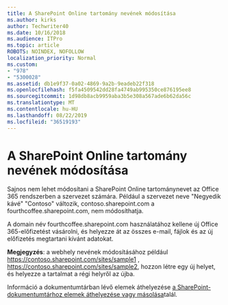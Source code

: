 ```yaml
---
title: A SharePoint Online tartomány nevének módosítása
ms.author: kirks
author: Techwriter40
ms.date: 10/16/2018
ms.audience: ITPro
ms.topic: article
ROBOTS: NOINDEX, NOFOLLOW
localization_priority: Normal
ms.custom:
- "978"
- "5300028"
ms.assetid: db1e9f37-0a02-4869-9a2b-9eadeb22f318
ms.openlocfilehash: f5fa4509542dd28fa4749ab995350ce876195ee8
ms.sourcegitcommit: 1d98db8acb9959aba3b5e308a567ade6b62da56c
ms.translationtype: MT
ms.contentlocale: hu-HU
ms.lasthandoff: 08/22/2019
ms.locfileid: "36519193"
---
```

# <a name="change-domain-name-in-sharepoint-online"></a>A SharePoint Online tartomány nevének módosítása

Sajnos nem lehet módosítani a SharePoint Online tartománynevet az Office 365 rendszerben a szervezet számára. Például a szervezet neve "Negyedik kávé" "Contoso" változik, contoso.sharepoint.com a fourthcoffee.sharepoint.com, nem módosíthatja.
  
A domain név fourthcoffee.sharepoint.com használatához kellene új Office 365-előfizetést vásárolni, és helyezze át az összes e-mail, fájlok és az új előfizetés megtartani kívánt adatokat.
  
 **Megjegyzés**: a webhely nevének módosításához például https://contoso.sharepoint.com/sites/sample1 , https://contoso.sharepoint.com/sites/sample2, hozzon létre egy új helyet, és helyezze a tartalmat a régi helyről az újba.
  
Információ a dokumentumtárban lévő elemek áthelyezése [a SharePoint-dokumentumtárhoz elemek áthelyezése vagy másolása](https://go.microsoft.com/fwlink/?linkid=2025831)talál.
  